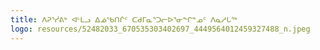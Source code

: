 ```yaml
---
title: ᐱᕈᕐᓰᕕᒃ ᐊᒻᒪᓗ ᐃᓅᖃᑎᒌᑦ ᑕᑯᒥᓇᕐᑐᓕᐅᕐᓂᖏᓐᓄᑦ ᐱᓇᓱᒐᖅ
logo: resources/52482033_670535303402697_4449564012459327488_n.jpeg
---
```

